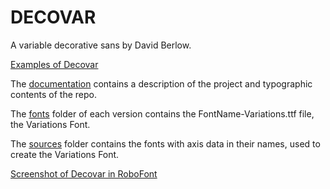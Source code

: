 # DECOVAR

A variable decorative sans by David Berlow.

[Examples of Decovar]()

The [documentation](documentation/) contains a description of the project and typographic contents of the repo.

The [fonts](fonts/) folder of each version contains the FontName-Variations.ttf file, the Variations Font.

The [sources](sources/) folder contains the fonts with axis data in their names, used to create the Variations Font.

[Screenshot of Decovar in RoboFont]()
